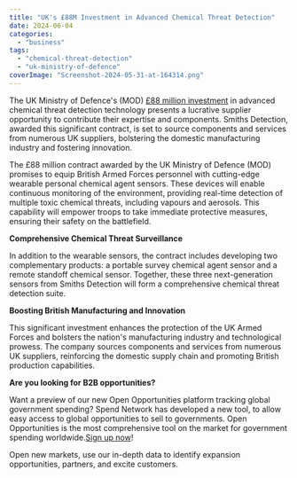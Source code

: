 ```yaml
---
title: "UK's £88M Investment in Advanced Chemical Threat Detection"
date: 2024-06-04
categories: 
  - "business"
tags: 
  - "chemical-threat-detection"
  - "uk-ministry-of-defence"
coverImage: "Screenshot-2024-05-31-at-164314.png"
---
```


The UK Ministry of Defence's (MOD) [£88 million investment](https://www.gov.uk/government/news/new-88-million-sensing-equipment-to-protect-uk-armed-forces) in advanced chemical threat detection technology presents a lucrative supplier opportunity to contribute their expertise and components. Smiths Detection, awarded this significant contract, is set to source components and services from numerous UK suppliers, bolstering the domestic manufacturing industry and fostering innovation.

The £88 million contract awarded by the UK Ministry of Defence (MOD) promises to equip British Armed Forces personnel with cutting-edge wearable personal chemical agent sensors. These devices will enable continuous monitoring of the environment, providing real-time detection of multiple toxic chemical threats, including vapours and aerosols. This capability will empower troops to take immediate protective measures, ensuring their safety on the battlefield.

**Comprehensive Chemical Threat Surveillance**

In addition to the wearable sensors, the contract includes developing two complementary products: a portable survey chemical agent sensor and a remote standoff chemical sensor. Together, these three next-generation sensors from Smiths Detection will form a comprehensive chemical threat detection suite.

**Boosting British Manufacturing and Innovation**

This significant investment enhances the protection of the UK Armed Forces and bolsters the nation's manufacturing industry and technological prowess. The company sources components and services from numerous UK suppliers, reinforcing the domestic supply chain and promoting British production capabilities.

**Are you looking for B2B opportunities?**

Want a preview of our new Open Opportunities platform tracking global government spending? Spend Network has developed a new tool, to allow easy access to global opportunities to sell to governments. Open Opportunities is the most comprehensive tool on the market for government spending worldwide.[Sign up now](https://www.openopps.com/)!

Open new markets, use our in-depth data to identify expansion opportunities, partners, and excite customers.
